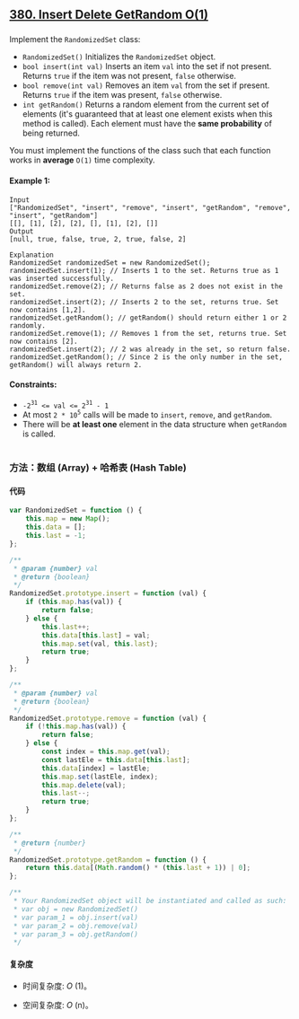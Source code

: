## [380. Insert Delete GetRandom O(1)](https://leetcode.com/problems/insert-delete-getrandom-o1/)

###

Implement the `RandomizedSet` class:

-   `RandomizedSet()` Initializes the `RandomizedSet` object.
-   `bool insert(int val)` Inserts an item `val` into the set if not present. Returns `true` if the item was not present, `false` otherwise.
-   `bool remove(int val)` Removes an item `val` from the set if present. Returns `true` if the item was present, `false` otherwise.
-   `int getRandom()` Returns a random element from the current set of elements (it's guaranteed that at least one element exists when this method is called). Each element must have the **same probability** of being returned.

You must implement the functions of the class such that each function works in **average** `O(1)` time complexity.

#### Example 1:

```
Input
["RandomizedSet", "insert", "remove", "insert", "getRandom", "remove", "insert", "getRandom"]
[[], [1], [2], [2], [], [1], [2], []]
Output
[null, true, false, true, 2, true, false, 2]

Explanation
RandomizedSet randomizedSet = new RandomizedSet();
randomizedSet.insert(1); // Inserts 1 to the set. Returns true as 1 was inserted successfully.
randomizedSet.remove(2); // Returns false as 2 does not exist in the set.
randomizedSet.insert(2); // Inserts 2 to the set, returns true. Set now contains [1,2].
randomizedSet.getRandom(); // getRandom() should return either 1 or 2 randomly.
randomizedSet.remove(1); // Removes 1 from the set, returns true. Set now contains [2].
randomizedSet.insert(2); // 2 was already in the set, so return false.
randomizedSet.getRandom(); // Since 2 is the only number in the set, getRandom() will always return 2.
```

#### Constraints:

-   `-2`<sup>`31`</sup>` <= val <= 2`<sup>`31`</sup>` - 1`
-   At most `2 * 10`<sup>`5`</sup> calls will be made to `insert`, `remove`, and `getRandom`.
-   There will be **at least one** element in the data structure when `getRandom` is called.

#

### 方法：数组 (Array) + 哈希表 (Hash Table)

#### 代码

```javascript
var RandomizedSet = function () {
    this.map = new Map();
    this.data = [];
    this.last = -1;
};

/**
 * @param {number} val
 * @return {boolean}
 */
RandomizedSet.prototype.insert = function (val) {
    if (this.map.has(val)) {
        return false;
    } else {
        this.last++;
        this.data[this.last] = val;
        this.map.set(val, this.last);
        return true;
    }
};

/**
 * @param {number} val
 * @return {boolean}
 */
RandomizedSet.prototype.remove = function (val) {
    if (!this.map.has(val)) {
        return false;
    } else {
        const index = this.map.get(val);
        const lastEle = this.data[this.last];
        this.data[index] = lastEle;
        this.map.set(lastEle, index);
        this.map.delete(val);
        this.last--;
        return true;
    }
};

/**
 * @return {number}
 */
RandomizedSet.prototype.getRandom = function () {
    return this.data[(Math.random() * (this.last + 1)) | 0];
};

/**
 * Your RandomizedSet object will be instantiated and called as such:
 * var obj = new RandomizedSet()
 * var param_1 = obj.insert(val)
 * var param_2 = obj.remove(val)
 * var param_3 = obj.getRandom()
 */
```

#### 复杂度

-   时间复杂度: _O_ (1)。

-   空间复杂度: _O_ (n)。
